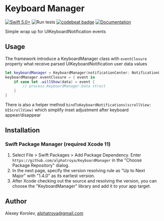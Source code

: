 # Keyboard Manager
[![Swift 5.0+](https://img.shields.io/badge/Swift-5.0+-red.svg)]()
![Run tests](https://github.com/alphatroya/KeyboardManager/workflows/Run%20tests/badge.svg)
[![codebeat badge](https://codebeat.co/badges/e4acc510-15c2-45ef-9aa3-47d475ab3275)](https://codebeat.co/projects/github-com-alphatroya-keyboardmanager)
[![Documentation](https://img.shields.io/badge/Docs-available-yellow)](https://alphatroya.github.io/KeyboardManager)

Simple wrap up for UIKeyboardNotification events

## Usage

The framework introduce a KeyboardManager class with `eventClosure` property what receive parsed UIKeyboardNotification user data values

``` swift
let keyboardManager = KeyboardManager(notificationCenter: NotificationCenter.default)
keyboardManager.eventClosure = { event in
    if case let .willShow(data) = event {
        // process KeyboardManager.Data struct
    }
}
```

There is also a helper method `bindToKeyboardNotifications(scrollView: UIScrollView)` which simplify inset adjustment after keyboard appear/disappear 

## Installation
 
### Swift Package Manager (required Xcode 11)

1. Select File > Swift Packages > Add Package Dependency. Enter `https://github.com/alphatroya/KeyboardManager` in the "Choose Package Repository" dialog.
2. In the next page, specify the version resolving rule as "Up to Next Major" with "1.4.0" as its earliest version.
3. After Xcode checking out the source and resolving the version, you can choose the "KeyboardManager" library and add it to your app target.

## Author

Alexey Korolev, alphatroya@gmail.com

